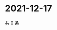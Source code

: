 # 2021-12-17

共 0 条

<!-- BEGIN WEIBO -->
<!-- 最后更新时间 Fri Dec 17 2021 21:19:54 GMT+0800 (China Standard Time) -->

<!-- END WEIBO -->
